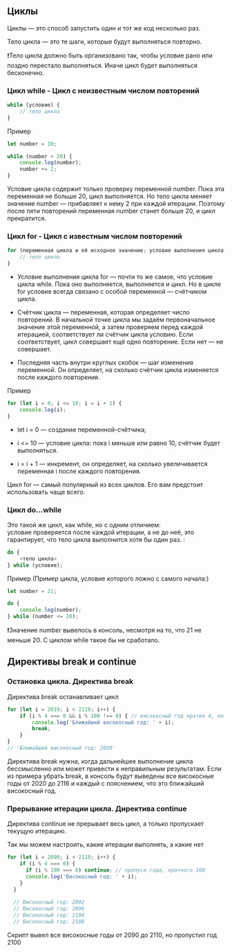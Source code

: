 ## Циклы

Циклы — это способ запустить один и тот же код несколько раз. 

Тело цикла — это те шаги, которые будут выполняться повторно. 

❗Тело цикла должно быть организовано так, чтобы условие рано или поздно перестало выполняться. Иначе цикл будет выполняться бесконечно.

### Цикл while - Цикл с неизвестным числом повторений

```javascript
while (условие) {
    // тело цикла
}
```
Пример
```javascript
let number = 10;

while (number < 20) {
    console.log(number);
    number += 2;
}
```

Условие цикла содержит только проверку переменной number. Пока эта переменная не больше 20, цикл выполняется. Но тело цикла меняет значение number — прибавляет к нему 2 при каждой итерации. Поэтому после пяти повторений переменная number станет больше 20, и цикл прекратится.


### Цикл for - Цикл с известным числом повторений 

```javascript
for (переменная цикла и её исходное значение; условие выполнения цикла; изменение переменной после каждой итерации) {
    // тело цикла
}
```

- Условие выполнения цикла for — почти то же самое, что условие цикла while. Пока оно выполняется, выполняется и цикл. Но в цикле for условие всегда связано с особой переменной — счётчиком цикла.

- Счётчик цикла — переменная, которая определяет число повторений. В начальной точке цикла мы задаём первоначальное значение этой переменной, а затем проверяем перед каждой итерацией, соответствует ли счётчик цикла условию. Если соответствует, цикл совершает ещё одно повторение. Если нет — не совершает.

- Последняя часть внутри круглых скобок — шаг изменения переменной. Он определяет, на сколько счётчик цикла изменяется после каждого повторения.

Пример

```javascript
for (let i = 0; i <= 10; i = i + 1) {
    console.log(i);
}
```

- let i = 0 — создание переменной-счётчика;

- i <= 10 — условие цикла: пока i меньше или равно 10, счётчик будет выполняться.

- i = i + 1 — инкремент, он определяет, на сколько увеличивается переменная i после каждого повторения.

Цикл for — самый популярный из всех циклов. Его вам предстоит использовать чаще всего.


### Цикл do...while

Это такой же цикл, как while, но с одним отличием: \
условие проверяется после каждой итерации, а не до неё, это гарантирует, что тело цикла выполнится хотя бы один раз. :

```javascript
do {
    <тело цикла>
} while (условие);
```

Пример (Пример цикла, условие которого ложно с самого начала:)

```javascript
let number = 21;

do {
    console.log(number);
} while (number <= 20);
```

❗Значение number вывелось в консоль, несмотря на то, что 21 не меньше 20. С циклом while такое бы не сработало.




## Директивы break и continue

### Остановка цикла. Директива break 

Директива break останавливает цикл

```javascript
for (let i = 2019; i < 2119; i++) {
    if (i % 4 === 0 && i % 100 !== 0) { // високосный год кратен 4, но не кратен 100
        console.log('Ближайший високосный год: ' + i);
        break;
    }
}
// 'Ближайший високосный год: 2020'
```

Директива break нужна, когда дальнейшее выполнение цикла бессмысленно или может привести к неправильным результатам.
Если из примера убрать break, в консоль будут выведены все високосные годы от 2020 до 2116 и каждый с пояснением, что это ближайший високосный год.

### Прерывание итерации цикла. Директива continue

Директива continue не прерывает весь цикл, а только пропускает текущую итерацию.

Так мы можем настроить, какие итерации выполнять, а какие нет

```javascript
for (let i = 2090; i < 2110; i++) {
    if (i % 4 === 0) {
      if (i % 100 === 0) continue; // пропуск года, кратного 100
      console.log('Високосный год: ' + i);
    }
  }
  
  // Високосный год: 2092
  // Високосный год: 2096
  // Високосный год: 2104
  // Високосный год: 2108
```

Скрипт вывел все високосные годы от 2090 до 2110, но пропустил год 2100 
















